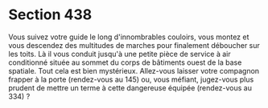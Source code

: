 # Section 438

Vous suivez votre guide le long d'innombrables couloirs, vous 
montez et vous descendez des multitudes de marches pour 
finalement déboucher sur les toits. 
Là il vous conduit jusqu'à une petite pièce de service à air 
conditionné située au sommet du corps de bâtiments ouest de la 
base spatiale. Tout cela est bien mystérieux. Allez-vous laisser 
votre compagnon frapper à la porte (rendez-vous au 145) ou, 
vous méfiant, jugez-vous plus prudent de mettre un terme à cette 
dangereuse équipée (rendez-vous au 334) ?